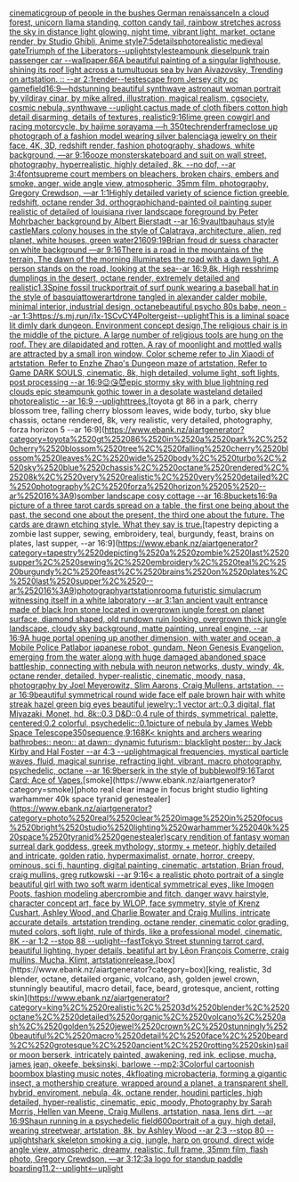 [cinematic](https://www.ebank.nz/aiartgenerator?category=cinematic)[group of people in the bushes German renaissance](https://www.ebank.nz/aiartgenerator?category=group%2520of%2520people%2520in%2520the%2520bushes%2520German%2520renaissance)[In a cloud forest, unicorn llama standing, cotton candy tail, rainbow stretches across the sky in distance light glowing, night time, vibrant light, market, octane render, by Studio Ghibli, Anime style](https://www.ebank.nz/aiartgenerator?category=In%2520a%2520cloud%2520forest%2C%2520unicorn%2520llama%2520standing%2C%2520cotton%2520candy%2520tail%2C%2520rainbow%2520stretches%2520across%2520the%2520sky%2520in%2520distance%2520light%2520glowing%2C%2520night%2520time%2C%2520vibrant%2520light%2C%2520market%2C%2520octane%2520render%2C%2520by%2520Studio%2520Ghibli%2C%2520Anime%2520style)[7:5](https://www.ebank.nz/aiartgenerator?category=7%3A5)[details](https://www.ebank.nz/aiartgenerator?category=details)[photorealistic medieval gate](https://www.ebank.nz/aiartgenerator?category=photorealistic%2520medieval%2520gate)[Triumph of the Liberators](https://www.ebank.nz/aiartgenerator?category=Triumph%2520of%2520the%2520Liberators)[--uplight](https://www.ebank.nz/aiartgenerator?category=--uplight)[style](https://www.ebank.nz/aiartgenerator?category=style)[steampunk dieselpunk train passenger car --wallpaper](https://www.ebank.nz/aiartgenerator?category=steampunk%2520dieselpunk%2520train%2520passenger%2520car%2520--wallpaper)[.66](https://www.ebank.nz/aiartgenerator?category=.66)[A beautiful painting of a singular lighthouse, shining its roof light across a tumultuous sea by Ivan Aivazovsky, Trending on artstation. :: --ar 2:1](https://www.ebank.nz/aiartgenerator?category=A%2520beautiful%2520painting%2520of%2520a%2520singular%2520lighthouse%2C%2520shining%2520its%2520roof%2520light%2520across%2520a%2520tumultuous%2520sea%2520by%2520Ivan%2520Aivazovsky%2C%2520Trending%2520on%2520artstation.%2520%3A%3A%2520--ar%25202%3A1)[render](https://www.ebank.nz/aiartgenerator?category=render)[--test](https://www.ebank.nz/aiartgenerator?category=--test)[escape from Jersey city pc game](https://www.ebank.nz/aiartgenerator?category=escape%2520from%2520Jersey%2520city%2520pc%2520game)[field](https://www.ebank.nz/aiartgenerator?category=field)[16:9](https://www.ebank.nz/aiartgenerator?category=16%3A9)[—hd](https://www.ebank.nz/aiartgenerator?category=%E2%80%94hd)[stunning beautiful synthwave astronaut woman portrait by yildiray cinar, by mike allred, illustration, magical realism, cgsociety, cosmic nebula, synthwave --uplight](https://www.ebank.nz/aiartgenerator?category=stunning%2520beautiful%2520synthwave%2520astronaut%2520woman%2520portrait%2520by%2520yildiray%2520cinar%2C%2520by%2520mike%2520allred%2C%2520illustration%2C%2520magical%2520realism%2C%2520cgsociety%2C%2520cosmic%2520nebula%2C%2520synthwave%2520--uplight)[,cactus made of cloth fibers cotton high detail disarming, details of textures, realistic](https://www.ebank.nz/aiartgenerator?category=%2Ccactus%2520made%2520of%2520cloth%2520fibers%2520cotton%2520high%2520detail%2520disarming%2C%2520details%2520of%2520textures%2C%2520realistic)[9:16](https://www.ebank.nz/aiartgenerator?category=9%3A16)[lime green cowgirl and racing motorcycle, by hajime sorayama —h 350](https://www.ebank.nz/aiartgenerator?category=lime%2520green%2520cowgirl%2520and%2520racing%2520motorcycle%2C%2520by%2520hajime%2520sorayama%2520%E2%80%94h%2520350)[tech](https://www.ebank.nz/aiartgenerator?category=tech)[render](https://www.ebank.nz/aiartgenerator?category=render)[frame](https://www.ebank.nz/aiartgenerator?category=frame)[close up photograph of a fashion model wearing silver balenciaga jewelry on their face, 4K, 3D, redshift render, fashion photography, shadows, white background, —ar 9:16](https://www.ebank.nz/aiartgenerator?category=close%2520up%2520photograph%2520of%2520a%2520fashion%2520model%2520wearing%2520silver%2520balenciaga%2520jewelry%2520on%2520their%2520face%2C%25204K%2C%25203D%2C%2520redshift%2520render%2C%2520fashion%2520photography%2C%2520shadows%2C%2520white%2520background%2C%2520%E2%80%94ar%25209%3A16)[ooze monster](https://www.ebank.nz/aiartgenerator?category=ooze%2520monster)[skateboard and suit on wall street, photography, hyperrealistic, highly detailed, 8k, --no dof, --ar 3:4](https://www.ebank.nz/aiartgenerator?category=skateboard%2520and%2520suit%2520on%2520wall%2520street%2C%2520photography%2C%2520hyperrealistic%2C%2520highly%2520detailed%2C%25208k%2C%2520--no%2520dof%2C%2520--ar%25203%3A4)[font](https://www.ebank.nz/aiartgenerator?category=font)[supreme court members on bleachers, broken chairs, embers and smoke, anger, wide angle view, atmospheric, 35mm film, photography, Gregory Crewdson, —ar 1:1](https://www.ebank.nz/aiartgenerator?category=supreme%2520court%2520members%2520on%2520bleachers%2C%2520broken%2520chairs%2C%2520embers%2520and%2520smoke%2C%2520anger%2C%2520wide%2520angle%2520view%2C%2520atmospheric%2C%252035mm%2520film%2C%2520photography%2C%2520Gregory%2520Crewdson%2C%2520%E2%80%94ar%25201%3A1)[Highly detailed variety of science fiction greeble, redshift, octane render 3d, orthographic](https://www.ebank.nz/aiartgenerator?category=Highly%2520detailed%2520variety%2520of%2520science%2520fiction%2520greeble%2C%2520redshift%2C%2520octane%2520render%25203d%2C%2520orthographic)[hand-painted oil painting super realistic of detailed of louisiana river landscape foreground by Peter Mohrbacher  background by Albert Bierstadt --ar 16:9](https://www.ebank.nz/aiartgenerator?category=hand-painted%2520oil%2520painting%2520super%2520realistic%2520of%2520detailed%2520of%2520louisiana%2520river%2520landscape%2520foreground%2520by%2520Peter%2520Mohrbacher%2520%2520background%2520by%2520Albert%2520Bierstadt%2520--ar%252016%3A9)[vault](https://www.ebank.nz/aiartgenerator?category=vault)[bauhaus style castle](https://www.ebank.nz/aiartgenerator?category=bauhaus%2520style%2520castle)[Mars colony houses in the style of Calatrava, architecture, alien, red planet, white houses, green water](https://www.ebank.nz/aiartgenerator?category=Mars%2520colony%2520houses%2520in%2520the%2520style%2520of%2520Calatrava%2C%2520architecture%2C%2520alien%2C%2520red%2520planet%2C%2520white%2520houses%2C%2520green%2520water)[2160](https://www.ebank.nz/aiartgenerator?category=2160)[9:19](https://www.ebank.nz/aiartgenerator?category=9%3A19)[Brian froud dr suess character on white background —ar 9:16](https://www.ebank.nz/aiartgenerator?category=Brian%2520froud%2520dr%2520suess%2520character%2520on%2520white%2520background%2520%E2%80%94ar%25209%3A16)[There is a road in the mountains of the terrain, The dawn of the morning illuminates the road with a dawn light, A person stands on the road, looking at the sea--ar 16:9,8k, High res](https://www.ebank.nz/aiartgenerator?category=There%2520is%2520a%2520road%2520in%2520the%2520mountains%2520of%2520the%2520terrain%2C%2520The%2520dawn%2520of%2520the%2520morning%2520illuminates%2520the%2520road%2520with%2520a%2520dawn%2520light%2C%2520A%2520person%2520stands%2520on%2520the%2520road%2C%2520looking%2520at%2520the%2520sea--ar%252016%3A9%2C8k%2C%2520High%2520res)[shrimp dumplings in the desert, octane render, extremely detailed and realistic](https://www.ebank.nz/aiartgenerator?category=shrimp%2520dumplings%2520in%2520the%2520desert%2C%2520octane%2520render%2C%2520extremely%2520detailed%2520and%2520realistic)[1.3](https://www.ebank.nz/aiartgenerator?category=1.3)[Spine fossil truck](https://www.ebank.nz/aiartgenerator?category=Spine%2520fossil%2520truck)[portrait of surf punk wearing a baseball hat in the style of basquiat](https://www.ebank.nz/aiartgenerator?category=portrait%2520of%2520surf%2520punk%2520wearing%2520a%2520baseball%2520hat%2520in%2520the%2520style%2520of%2520basquiat)[tower](https://www.ebank.nz/aiartgenerator?category=tower)[art](https://www.ebank.nz/aiartgenerator?category=art)[drone tangled in alexander calder mobile, minimal interior, industrial design, octane](https://www.ebank.nz/aiartgenerator?category=drone%2520tangled%2520in%2520alexander%2520calder%2520mobile%2C%2520minimal%2520interior%2C%2520industrial%2520design%2C%2520octane)[beautiful psycho 80s babe, neon --ar 1:3](https://www.ebank.nz/aiartgenerator?category=beautiful%2520psycho%252080s%2520babe%2C%2520neon%2520--ar%25201%3A3)[<https://s.mj.run/i1x-1SCvCY4>](https://www.ebank.nz/aiartgenerator?category=%3Chttps%3A//s.mj.run/i1x-1SCvCY4%3E)[Poltergeist](https://www.ebank.nz/aiartgenerator?category=Poltergeist)[--uplight](https://www.ebank.nz/aiartgenerator?category=--uplight)[This is a  liminal space lit dimly dark dungeon. Environment  concept design,The religious chair is in the middle of the picture. A large number of  religious tools are hung on the roof. They are dilapidated and rotten. A ray of moonlight and mottled walls are attracted by a small iron window, Color scheme refer to Jin Xiaodi of artstation, Refer to Enzhe Zhao's Dungeon maze of artstation,  Refer to Game DARK SOULS, cinematic,  8k, high detailed,  volume light,  soft lights,  post processing    --ar 16:9](https://www.ebank.nz/aiartgenerator?category=This%2520is%2520a%2520%2520liminal%2520space%2520lit%2520dimly%2520dark%2520dungeon.%2520Environment%2520%2520concept%2520design%2CThe%2520religious%2520chair%2520is%2520in%2520the%2520middle%2520of%2520the%2520picture.%2520A%2520large%2520number%2520of%2520%2520religious%2520tools%2520are%2520hung%2520on%2520the%2520roof.%2520They%2520are%2520dilapidated%2520and%2520rotten.%2520A%2520ray%2520of%2520moonlight%2520and%2520mottled%2520walls%2520are%2520attracted%2520by%2520a%2520small%2520iron%2520window%2C%2520Color%2520scheme%2520refer%2520to%2520Jin%2520Xiaodi%2520of%2520artstation%2C%2520Refer%2520to%2520Enzhe%2520Zhao%27s%2520Dungeon%2520maze%2520of%2520artstation%2C%2520%2520Refer%2520to%2520Game%2520DARK%2520SOULS%2C%2520cinematic%2C%2520%25208k%2C%2520high%2520detailed%2C%2520%2520volume%2520light%2C%2520%2520soft%2520lights%2C%2520%2520post%2520processing%2520%2520%2520%2520--ar%252016%3A9)[😉😘😈](https://www.ebank.nz/aiartgenerator?category=%F0%9F%98%89%F0%9F%98%98%F0%9F%98%88)[epic stormy sky with blue lightning red clouds epic steampunk gothic tower in a desolate wasteland detailed photorealistic --ar 16:9 --uplight](https://www.ebank.nz/aiartgenerator?category=epic%2520stormy%2520sky%2520with%2520blue%2520lightning%2520red%2520clouds%2520epic%2520steampunk%2520gothic%2520tower%2520in%2520a%2520desolate%2520wasteland%2520detailed%2520photorealistic%2520--ar%252016%3A9%2520--uplight)[trees.](https://www.ebank.nz/aiartgenerator?category=trees.)[toyota gt 86 in a park, cherry blossom tree, falling cherry blossom leaves, wide body, turbo, sky blue chassis, octane rendered, 8k, very realistic, very detailed, photography, forza horizon 5 --ar 16:9](https://www.ebank.nz/aiartgenerator?category=toyota%2520gt%252086%2520in%2520a%2520park%2C%2520cherry%2520blossom%2520tree%2C%2520falling%2520cherry%2520blossom%2520leaves%2C%2520wide%2520body%2C%2520turbo%2C%2520sky%2520blue%2520chassis%2C%2520octane%2520rendered%2C%25208k%2C%2520very%2520realistic%2C%2520very%2520detailed%2C%2520photography%2C%2520forza%2520horizon%25205%2520--ar%252016%3A9)[somber landscape cosy cottage --ar 16:8](https://www.ebank.nz/aiartgenerator?category=somber%2520landscape%2520cosy%2520cottage%2520--ar%252016%3A8)[buckets](https://www.ebank.nz/aiartgenerator?category=buckets)[16:9](https://www.ebank.nz/aiartgenerator?category=16%3A9)[a picture of a three tarot cards spread on a table, the first one being about the past, the second one about the present, the third one about the future. The cards are drawn etching style. What they say is true.](https://www.ebank.nz/aiartgenerator?category=a%2520picture%2520of%2520a%2520three%2520tarot%2520cards%2520spread%2520on%2520a%2520table%2C%2520the%2520first%2520one%2520being%2520about%2520the%2520past%2C%2520the%2520second%2520one%2520about%2520the%2520present%2C%2520the%2520third%2520one%2520about%2520the%2520future.%2520The%2520cards%2520are%2520drawn%2520etching%2520style.%2520What%2520they%2520say%2520is%2520true.)[tapestry depicting a zombie last supper, sewing, embroidery, teal, burgundy, feast, brains on plates, last supper, --ar 16:9](https://www.ebank.nz/aiartgenerator?category=tapestry%2520depicting%2520a%2520zombie%2520last%2520supper%2C%2520sewing%2C%2520embroidery%2C%2520teal%2C%2520burgundy%2C%2520feast%2C%2520brains%2520on%2520plates%2C%2520last%2520supper%2C%2520--ar%252016%3A9)[photography](https://www.ebank.nz/aiartgenerator?category=photography)[artstation](https://www.ebank.nz/aiartgenerator?category=artstation)[room](https://www.ebank.nz/aiartgenerator?category=room)[a futuristic simulacrum witnessing itself in a white laboratory --ar 3:1](https://www.ebank.nz/aiartgenerator?category=a%2520futuristic%2520simulacrum%2520witnessing%2520itself%2520in%2520a%2520white%2520laboratory%2520--ar%25203%3A1)[an ancient vault entrance made of black Iron stone located in overgrown jungle forest on planet surface, diamond shaped, old rundown ruin looking, overgrown thick jungle landscape, cloudy sky background, matte painting, unreal engine, --ar 16:9](https://www.ebank.nz/aiartgenerator?category=an%2520ancient%2520vault%2520entrance%2520made%2520of%2520black%2520Iron%2520stone%2520located%2520in%2520overgrown%2520jungle%2520forest%2520on%2520planet%2520surface%2C%2520diamond%2520shaped%2C%2520old%2520rundown%2520ruin%2520looking%2C%2520overgrown%2520thick%2520jungle%2520landscape%2C%2520cloudy%2520sky%2520background%2C%2520matte%2520painting%2C%2520unreal%2520engine%2C%2520--ar%252016%3A9)[A huge portal opening up another dimension, with water and ocean, a Mobile Police Patlabor japanese robot, gundam, Neon Genesis Evangelion, emerging from the water along with huge damaged abandoned space battleship, connecting with nebula with neuron networks, dusty, windy, 4k, octane render, detailed, hyper-realistic, cinematic, moody, nasa, photography by Joel Meyerowitz, Slim Aarons, Craig Mullens, artstation, --ar 16:9](https://www.ebank.nz/aiartgenerator?category=A%2520huge%2520portal%2520opening%2520up%2520another%2520dimension%2C%2520with%2520water%2520and%2520ocean%2C%2520a%2520Mobile%2520Police%2520Patlabor%2520japanese%2520robot%2C%2520gundam%2C%2520Neon%2520Genesis%2520Evangelion%2C%2520emerging%2520from%2520the%2520water%2520along%2520with%2520huge%2520damaged%2520abandoned%2520space%2520battleship%2C%2520connecting%2520with%2520nebula%2520with%2520neuron%2520networks%2C%2520dusty%2C%2520windy%2C%25204k%2C%2520octane%2520render%2C%2520detailed%2C%2520hyper-realistic%2C%2520cinematic%2C%2520moody%2C%2520nasa%2C%2520photography%2520by%2520Joel%2520Meyerowitz%2C%2520Slim%2520Aarons%2C%2520Craig%2520Mullens%2C%2520artstation%2C%2520--ar%252016%3A9)[beautiful symmetrical round wide face elf pale brown hair with white streak hazel green big eyes beautiful jewelry::1 vector art::0.3 digital, flat Miyazaki, Monet, hd, 8k::0.3 D&D::0.4 rule of thirds, symmetrical, palette, centered:0.2 colorful, psychedelic::0.1](https://www.ebank.nz/aiartgenerator?category=beautiful%2520symmetrical%2520round%2520wide%2520face%2520elf%2520pale%2520brown%2520hair%2520with%2520white%2520streak%2520hazel%2520green%2520big%2520eyes%2520beautiful%2520jewelry%3A%3A1%2520vector%2520art%3A%3A0.3%2520digital%2C%2520flat%2520Miyazaki%2C%2520Monet%2C%2520hd%2C%25208k%3A%3A0.3%2520D%26D%3A%3A0.4%2520rule%2520of%2520thirds%2C%2520symmetrical%2C%2520palette%2C%2520centered%3A0.2%2520colorful%2C%2520psychedelic%3A%3A0.1)[picture of nebula by James Webb Space Telescope](https://www.ebank.nz/aiartgenerator?category=picture%2520of%2520nebula%2520by%2520James%2520Webb%2520Space%2520Telescope)[350](https://www.ebank.nz/aiartgenerator?category=350)[sequence,](https://www.ebank.nz/aiartgenerator?category=sequence%2C)[9:16](https://www.ebank.nz/aiartgenerator?category=9%3A16)[8K](https://www.ebank.nz/aiartgenerator?category=8K)[< knights and archers wearing bathrobes:: neon:: at dawn:: dynamic futurism:: blacklight poster:: by Jack Kirby and Hal Foster --ar 4:3 --uplight](https://www.ebank.nz/aiartgenerator?category=%3C%2520knights%2520and%2520archers%2520wearing%2520bathrobes%3A%3A%2520neon%3A%3A%2520at%2520dawn%3A%3A%2520dynamic%2520futurism%3A%3A%2520blacklight%2520poster%3A%3A%2520by%2520Jack%2520Kirby%2520and%2520Hal%2520Foster%2520--ar%25204%3A3%2520--uplight)[magical frequencies, mystical particle waves, fluid, magical sunrise, refracting light, vibrant, macro photography, psychedelic, octane --ar 16:9](https://www.ebank.nz/aiartgenerator?category=magical%2520frequencies%2C%2520mystical%2520particle%2520waves%2C%2520fluid%2C%2520magical%2520sunrise%2C%2520refracting%2520light%2C%2520vibrant%2C%2520macro%2520photography%2C%2520psychedelic%2C%2520octane%2520--ar%252016%3A9)[berserk in the style of bubblewolf](https://www.ebank.nz/aiartgenerator?category=berserk%2520in%2520the%2520style%2520of%2520bubblewolf)[9:16](https://www.ebank.nz/aiartgenerator?category=9%3A16)[Tarot Card: Ace of Vapes.](https://www.ebank.nz/aiartgenerator?category=Tarot%2520Card%3A%2520Ace%2520of%2520Vapes.)[smoke](https://www.ebank.nz/aiartgenerator?category=smoke)[photo real clear image in focus bright studio lighting warhammer 40k space tyranid genestealer](https://www.ebank.nz/aiartgenerator?category=photo%2520real%2520clear%2520image%2520in%2520focus%2520bright%2520studio%2520lighting%2520warhammer%252040k%2520space%2520tyranid%2520genestealer)[scary rendition of fantasy woman surreal dark goddess, greek mythology, stormy + meteor, highly detailed and intricate, golden ratio, hypermaximalist, ornate, horror, creepy, ominous, sci fi, haunting, digital painting, cinematic, artstation, Brian froud, craig mullins, greg rutkowski --ar 9:16](https://www.ebank.nz/aiartgenerator?category=scary%2520rendition%2520of%2520fantasy%2520woman%2520surreal%2520dark%2520goddess%2C%2520greek%2520mythology%2C%2520stormy%2520%2B%2520meteor%2C%2520highly%2520detailed%2520and%2520intricate%2C%2520golden%2520ratio%2C%2520hypermaximalist%2C%2520ornate%2C%2520horror%2C%2520creepy%2C%2520ominous%2C%2520sci%2520fi%2C%2520haunting%2C%2520digital%2520painting%2C%2520cinematic%2C%2520artstation%2C%2520Brian%2520froud%2C%2520craig%2520mullins%2C%2520greg%2520rutkowski%2520--ar%25209%3A16)[< a realistic photo portrait of a single beautiful girl with two soft warm identical symmetrical eyes, like Imogen Poots, fashion modeling abercrombie and fitch, danger wavy hairstyle, character concept art, face by WLOP, face symmetry, style of Krenz Cushart, Ashley Wood, and Charlie Bowater and Craig Mullins, intricate accurate details, artstation trending, octane render, cinematic color grading, muted colors, soft light, rule of thirds, like a professional model, cinematic, 8K --ar 1:2 --stop 88 --uplight](https://www.ebank.nz/aiartgenerator?category=%3C%2520a%2520realistic%2520photo%2520portrait%2520of%2520a%2520single%2520beautiful%2520girl%2520with%2520two%2520soft%2520warm%2520identical%2520symmetrical%2520eyes%2C%2520like%2520Imogen%2520Poots%2C%2520fashion%2520modeling%2520abercrombie%2520and%2520fitch%2C%2520danger%2520wavy%2520hairstyle%2C%2520character%2520concept%2520art%2C%2520face%2520by%2520WLOP%2C%2520face%2520symmetry%2C%2520style%2520of%2520Krenz%2520Cushart%2C%2520Ashley%2520Wood%2C%2520and%2520Charlie%2520Bowater%2520and%2520Craig%2520Mullins%2C%2520intricate%2520accurate%2520details%2C%2520artstation%2520trending%2C%2520octane%2520render%2C%2520cinematic%2520color%2520grading%2C%2520muted%2520colors%2C%2520soft%2520light%2C%2520rule%2520of%2520thirds%2C%2520like%2520a%2520professional%2520model%2C%2520cinematic%2C%25208K%2520--ar%25201%3A2%2520--stop%252088%2520--uplight)[--fast](https://www.ebank.nz/aiartgenerator?category=--fast)[Tokyo Street stunning tarrot card, beautiful lighting, hyper details, beatiful art by Lêon François Comerre, craig mullins, Mucha, Klimt, artstation](https://www.ebank.nz/aiartgenerator?category=Tokyo%2520Street%2520stunning%2520tarrot%2520card%2C%2520beautiful%2520lighting%2C%2520hyper%2520details%2C%2520beatiful%2520art%2520by%2520L%C3%AAon%2520Fran%C3%A7ois%2520Comerre%2C%2520craig%2520mullins%2C%2520Mucha%2C%2520Klimt%2C%2520artstation)[release.](https://www.ebank.nz/aiartgenerator?category=release.)[box](https://www.ebank.nz/aiartgenerator?category=box)[king, realistic, 3d blender, octane, detailed organic, volcano, ash, golden jewel crown, stunningly beautiful, macro detail, face, beard, grotesque, ancient, rotting skin](https://www.ebank.nz/aiartgenerator?category=king%2C%2520realistic%2C%25203d%2520blender%2C%2520octane%2C%2520detailed%2520organic%2C%2520volcano%2C%2520ash%2C%2520golden%2520jewel%2520crown%2C%2520stunningly%2520beautiful%2C%2520macro%2520detail%2C%2520face%2C%2520beard%2C%2520grotesque%2C%2520ancient%2C%2520rotting%2520skin)[sailor moon berserk, intricately painted, awakening, red ink, eclipse, mucha, james jean, okeefe, beksinski, barlowe --mp](https://www.ebank.nz/aiartgenerator?category=sailor%2520moon%2520berserk%2C%2520intricately%2520painted%2C%2520awakening%2C%2520red%2520ink%2C%2520eclipse%2C%2520mucha%2C%2520james%2520jean%2C%2520okeefe%2C%2520beksinski%2C%2520barlowe%2520--mp)[2:3](https://www.ebank.nz/aiartgenerator?category=2%3A3)[Colorful cartoonish boombox blasting music notes, 4k](https://www.ebank.nz/aiartgenerator?category=Colorful%2520cartoonish%2520boombox%2520blasting%2520music%2520notes%2C%25204k)[floating microbacteria, forming a gigantic insect, a mothership creature, wrapped around a planet, a transparent shell, hybrid, enviroment, nebula, 4k, octane render, houdini particles, high detailed, hyper-realistic, cinematic, epic, moody, Photography by Sarah Morris, Hellen van Meene, Craig Mullens, artstation, nasa, lens dirt, --ar 16:9](https://www.ebank.nz/aiartgenerator?category=floating%2520microbacteria%2C%2520forming%2520a%2520gigantic%2520insect%2C%2520a%2520mothership%2520creature%2C%2520wrapped%2520around%2520a%2520planet%2C%2520a%2520transparent%2520shell%2C%2520hybrid%2C%2520enviroment%2C%2520nebula%2C%25204k%2C%2520octane%2520render%2C%2520houdini%2520particles%2C%2520high%2520detailed%2C%2520hyper-realistic%2C%2520cinematic%2C%2520epic%2C%2520moody%2C%2520Photography%2520by%2520Sarah%2520Morris%2C%2520Hellen%2520van%2520Meene%2C%2520Craig%2520Mullens%2C%2520artstation%2C%2520nasa%2C%2520lens%2520dirt%2C%2520--ar%252016%3A9)[Shaun running in a psychedelic field](https://www.ebank.nz/aiartgenerator?category=Shaun%2520running%2520in%2520a%2520psychedelic%2520field)[600](https://www.ebank.nz/aiartgenerator?category=600)[portrait of a guy, high detail, wearing streetwear, artstation, 8k, by Ashley Wood --ar 2:3 --stop 80 --uplight](https://www.ebank.nz/aiartgenerator?category=portrait%2520of%2520a%2520guy%2C%2520high%2520detail%2C%2520wearing%2520streetwear%2C%2520artstation%2C%25208k%2C%2520by%2520Ashley%2520Wood%2520--ar%25202%3A3%2520--stop%252080%2520--uplight)[shark skeleton smoking a cig, jungle, harp on ground, direct wide angle view, atmospheric, dreamy, realistic, full frame, 35mm film, flash photo, Gregory Crewdson, —ar 3:1](https://www.ebank.nz/aiartgenerator?category=shark%2520skeleton%2520smoking%2520a%2520cig%2C%2520jungle%2C%2520harp%2520on%2520ground%2C%2520direct%2520wide%2520angle%2520view%2C%2520atmospheric%2C%2520dreamy%2C%2520realistic%2C%2520full%2520frame%2C%252035mm%2520film%2C%2520flash%2520photo%2C%2520Gregory%2520Crewdson%2C%2520%E2%80%94ar%25203%3A1)[2:3](https://www.ebank.nz/aiartgenerator?category=2%3A3)[a logo for standup paddle boarding](https://www.ebank.nz/aiartgenerator?category=a%2520logo%2520for%2520standup%2520paddle%2520boarding)[1](https://www.ebank.nz/aiartgenerator?category=1)[1.2](https://www.ebank.nz/aiartgenerator?category=1.2)[--uplight](https://www.ebank.nz/aiartgenerator?category=--uplight)[<--uplight](https://www.ebank.nz/aiartgenerator?category=%3C--uplight)